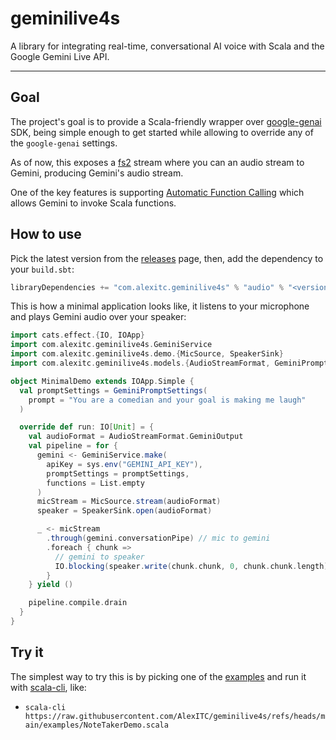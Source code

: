 # geminilive4s

A library for integrating real-time, conversational AI voice with Scala and the Google Gemini Live API.

---

## Goal

The project's goal is to provide a Scala-friendly wrapper over [google-genai](https://cloud.google.com/vertex-ai/generative-ai/docs/sdks/overview) SDK, being simple enough to get started while allowing to override any of the `google-genai` settings.

As of now, this exposes a [fs2](https://fs2.io) stream where you can an audio stream to Gemini, producing Gemini's audio stream.

One of the key features is supporting [Automatic Function Calling](https://ai.google.dev/gemini-api/docs/function-calling) which allows Gemini to invoke Scala functions.


## How to use

Pick the latest version from the [releases](https://github.com/AlexITC/geminilive4s/releases) page, then, add the dependency to your `build.sbt`:

```scala
libraryDependencies += "com.alexitc.geminilive4s" % "audio" % "<version>"
```

This is how a minimal application looks like, it listens to your microphone and plays Gemini audio over your speaker:

```scala
import cats.effect.{IO, IOApp}
import com.alexitc.geminilive4s.GeminiService
import com.alexitc.geminilive4s.demo.{MicSource, SpeakerSink}
import com.alexitc.geminilive4s.models.{AudioStreamFormat, GeminiPromptSettings}

object MinimalDemo extends IOApp.Simple {
  val promptSettings = GeminiPromptSettings(
    prompt = "You are a comedian and your goal is making me laugh"
  )

  override def run: IO[Unit] = {
    val audioFormat = AudioStreamFormat.GeminiOutput
    val pipeline = for {
      gemini <- GeminiService.make(
        apiKey = sys.env("GEMINI_API_KEY"),
        promptSettings = promptSettings,
        functions = List.empty
      )
      micStream = MicSource.stream(audioFormat)
      speaker = SpeakerSink.open(audioFormat)

      _ <- micStream
        .through(gemini.conversationPipe) // mic to gemini
        .foreach { chunk =>
          // gemini to speaker
          IO.blocking(speaker.write(chunk.chunk, 0, chunk.chunk.length)).void
        }
    } yield ()

    pipeline.compile.drain
  }
}
```


## Try it

The simplest way to try this is by picking one of the [examples](./examples/README.md) and run it with [scala-cli](https://scala-cli.virtuslab.org/), like:

- `scala-cli https://raw.githubusercontent.com/AlexITC/geminilive4s/refs/heads/main/examples/NoteTakerDemo.scala`
